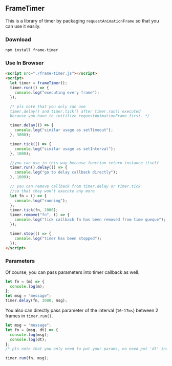 ## FrameTimer

This is a library of timer by packaging `requestAnimationFrame` so that you can use it easily.

### Download

```shell
npm install frame-timer
```

### Use In Browser

```html
<script src="./frame-timer.js"></script>
<script>
  let timer = frameTimer();
  timer.run(() => {
    console.log("executing every frame");
  });

  /* pls note that you only can use
  timer.delay() and timer.tick() after timer.run() executed
  because you have to initilize requestAnimationFrame first. */

  timer.delay(() => {
    console.log("similar usage as setTimeout");
  }, 3000);

  timer.tick(() => {
    console.log("similar usage as setInterval");
  }, 1000);

  //you can use in this way because function return instance itself
  timer.run().delay(() => {
    console.log("go to delay callback directly");
  }, 1000);

  // you can remove callback from timer.delay or timer.tick
  //so that they won't execute any more
  let fn = () => {
    console.log("running");
  };
  timer.tick(fn, 2000);
  timer.remove("fn", () => {
    console.log("tick callback fn has been removed from time queque");
  });

  timer.stop(() => {
    console.log("timer has been stopped");
  });
</script>
```

### Parameters

Of course, you can pass parameters into timer callback as well.

```js
let fn = (m) => {
  console.log(m);
};
let msg = "message";
timer.delay(fn, 3000, msg);
```

You also can directly pass parameter of the interval (`16~17ms`) between 2 frames in `timer.run()`.

```js
let msg = "message";
let fn = (msg, dt) => {
  console.log(msg);
  console.log(dt);
};
/* pls note that you only need to put your params, no need put 'dt' into run callback function because dt has been appended into arguments so that you can use it directly in callback function*/

timer.run(fn, msg);
```
